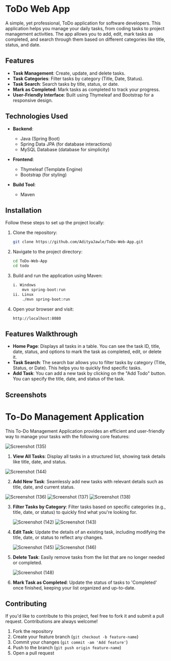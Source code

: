# ToDo Web App
A simple, yet professional, ToDo application for software developers. This application helps you manage your daily tasks, from coding tasks to project management activities. The app allows you to add, edit, mark tasks as completed, and search through them based on different categories like title, status, and date.

## Features

- **Task Management**: Create, update, and delete tasks.
- **Task Categories**: Filter tasks by category (Title, Date, Status).
- **Task Search**: Search tasks by title, status, or date.
- **Mark as Completed**: Mark tasks as completed to track your progress.
- **User-Friendly Interface**: Built using Thymeleaf and Bootstrap for a responsive design.
  
## Technologies Used

- **Backend**: 
  - Java (Spring Boot)
  - Spring Data JPA (for database interactions)
  - MySQL Database (database for simplicity)
  
- **Frontend**:
  - Thymeleaf (Template Engine)
  - Bootstrap (for styling)
  
- **Build Tool**:
  - Maven

## Installation

Follow these steps to set up the project locally:

1. Clone the repository:
    ```bash
    git clone https://github.com/AdityaJawle/ToDo-Web-App.git
    ```

2. Navigate to the project directory:
    ```bash
    cd ToDo-Web-App
    cd todo
    ```

3. Build and run the application using Maven:
    ```bash
    i. Windows
        mvn spring-boot:run
    ii. Linux
        ./mvn spring-boot:run
    ```

4. Open your browser and visit:
    ```url
    http://localhost:8080
    ```

## Features Walkthrough

- **Home Page**: Displays all tasks in a table. You can see the task ID, title, date, status, and options to mark the task as completed, edit, or delete it.
- **Task Search**: The search bar allows you to filter tasks by category (Title, Status, or Date). This helps you to quickly find specific tasks.
- **Add Task**: You can add a new task by clicking on the "Add Todo" button. You can specify the title, date, and status of the task.

## Screenshots

# To-Do Management Application

This To-Do Management Application provides an efficient and user-friendly way to manage your tasks with the following core features:

  ![Screenshot (135)](https://github.com/user-attachments/assets/5073c9af-a37c-4939-9128-2191a7b11a86)

1. **View All Tasks**: Display all tasks in a structured list, showing task details like title, date, and status.

  ![Screenshot (144)](https://github.com/user-attachments/assets/e3e63e0a-3b9a-4505-96bb-caee711b15b2)

2. **Add New Task**: Seamlessly add new tasks with relevant details such as title, date, and current status.

  ![Screenshot (136)](https://github.com/user-attachments/assets/b3b20198-299c-4416-9128-6490dd442a04)
  ![Screenshot (137)](https://github.com/user-attachments/assets/d76f32d7-eeef-45f6-b89d-510703635267)
  ![Screenshot (138)](https://github.com/user-attachments/assets/18351318-e053-422f-8fe1-22f1b6f53caa)

3. **Filter Tasks by Category**: Filter tasks based on specific categories (e.g., title, date, or status) to quickly find what you're looking for.

   ![Screenshot (142)](https://github.com/user-attachments/assets/7405bc3c-c837-4228-b2c8-6e1883de55b6)
    ![Screenshot (143)](https://github.com/user-attachments/assets/4637424a-f31d-4ec3-b178-264c38ff470c)


4. **Edit Task**: Update the details of an existing task, including modifying the title, date, or status to reflect any changes.

   ![Screenshot (145)](https://github.com/user-attachments/assets/d072840d-73d0-4d2e-b9e8-afaa49dc62b2)
   ![Screenshot (146)](https://github.com/user-attachments/assets/f783392d-b028-4df5-924e-ea913e70da1b)


6. **Delete Task**: Easily remove tasks from the list that are no longer needed or completed.

   ![Screenshot (148)](https://github.com/user-attachments/assets/b4620608-5586-4bf4-a6d5-8206e0a783d5)

7. **Mark Task as Completed**: Update the status of tasks to 'Completed' once finished, keeping your list organized and up-to-date.


## Contributing

If you'd like to contribute to this project, feel free to fork it and submit a pull request. Contributions are always welcome!

1. Fork the repository
2. Create your feature branch (`git checkout -b feature-name`)
3. Commit your changes (`git commit -am 'Add feature'`)
4. Push to the branch (`git push origin feature-name`)
5. Open a pull request

